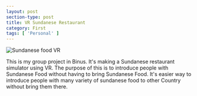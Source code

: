 ```yaml
---
layout: post
section-type: post
title: VR Sundanese Restaurant
category: First
tags: [ 'Personal' ]
---
```


![Sundanese food VR](https://cdn.discordapp.com/attachments/518786632254488591/518786788110630956/Screenshot_20181202-205150_Sundanese_food_VR.jpg)

This is my group project in Binus. It's making a Sundanese restaurant simulator using VR. The purpose of this is to introduce people with Sundanese Food without having to bring Sundanese Food. It's easier way to introduce people with many variety of sundanese food to other Country without bring them there.

